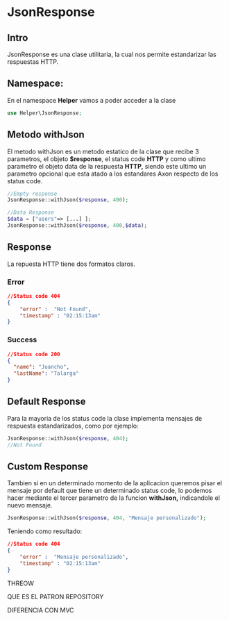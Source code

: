# JsonResponse

## Intro

JsonResponse es una clase utilitaria, la cual nos permite estandarizar las respuestas HTTP.

## Namespace:

En el namespace **Helper**  vamos a poder acceder a la clase 

```php
use Helper\JsonResponse;
```

## Metodo withJson

El metodo withJson es un metodo estatico de la clase que recibe 3 parametros, el objeto **$response**, el status code **HTTP** y como ultimo parametro el objeto data de la respuesta **HTTP,** siendo este ultimo un parametro opcional que esta atado a los estandares Axon respecto de los status code.

```php
//Empty response
JsonResponse::withJson($response, 400);

//Data Response
$data = ["users"=> [...] ];
JsonResponse::withJson($response, 400,$data);
```

## Response

La repuesta HTTP tiene dos formatos claros.

### Error

```json
//Status code 404
{
	"error" :  "Not Found",
	"timestamp" : "02:15:13am"
}
```

### Success

```json
//Status code 200
{
  "name": "Juancho",
  "lastName": "Talarga"
}
```

## Default Response

Para la mayoria de los status code la clase implementa mensajes de respuesta estandarizados, como por ejemplo:

```php
JsonResponse::withJson($response, 404);
//Not Found
```

## Custom Response

Tambien si en un determinado momento de la aplicacion queremos pisar el mensaje por default que tiene un determinado status code, lo podemos hacer mediante el tercer parametro de la funcion **withJson,** indicandole el nuevo mensaje.

```php
JsonResponse::withJson($response, 404, "Mensaje personalizado");
```

Teniendo como resultado:

```json
//Status code 404
{
	"error" :  "Mensaje personalizado",
	"timestamp" : "02:15:13am"
}
```

THREOW

QUE ES EL PATRON REPOSITORY

DIFERENCIA CON MVC

#
